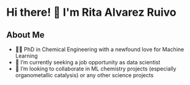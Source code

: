 # Hi there! 👋 I'm Rita Alvarez Ruivo

## About Me
- 👩‍🎓 PhD in Chemical Engineering with a newfound love for Machine Learning
- 👀 I’m currently seeking a job opportunity as data scientist
- 💞️ I’m looking to collaborate in ML chemistry projects (especially organometallic catalysis) or any other science projects


<!---
ritaalvarezruivo/ritaalvarezruivo is a ✨ special ✨ repository because its `README.md` (this file) appears on your GitHub profile.
You can click the Preview link to take a look at your changes.
--->
